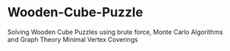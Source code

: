 # Wooden-Cube-Puzzle
Solving Wooden Cube Puzzles using  brute force, Monte Carlo Algorithms and Graph Theory Minimal Vertex Coverings
